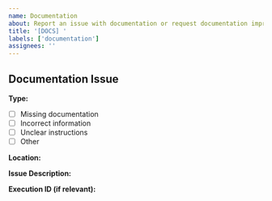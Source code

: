 ```yaml
---
name: Documentation
about: Report an issue with documentation or request documentation improvements
title: '[DOCS] '
labels: ['documentation']
assignees: ''
---
```


## Documentation Issue

**Type:** 
- [ ] Missing documentation
- [ ] Incorrect information
- [ ] Unclear instructions
- [ ] Other

**Location:**
<!-- Which document/section needs attention -->

**Issue Description:**
<!-- What's wrong or what needs to be added -->

**Execution ID (if relevant):** <!-- If this relates to a specific diagnostic scenario -->
